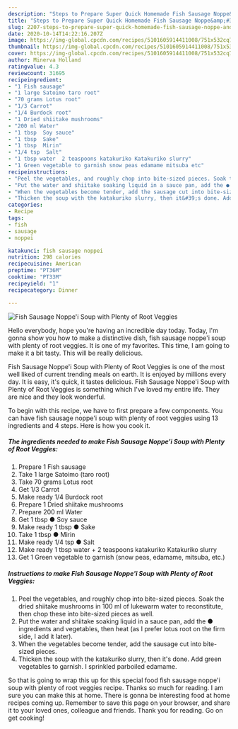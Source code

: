 ```yaml
---
description: "Steps to Prepare Super Quick Homemade Fish Sausage Noppe&amp;#39;i Soup with Plenty of Root Veggies"
title: "Steps to Prepare Super Quick Homemade Fish Sausage Noppe&amp;#39;i Soup with Plenty of Root Veggies"
slug: 2207-steps-to-prepare-super-quick-homemade-fish-sausage-noppe-and-39-i-soup-with-plenty-of-root-veggies
date: 2020-10-14T14:22:16.207Z
image: https://img-global.cpcdn.com/recipes/5101605914411008/751x532cq70/fish-sausage-noppei-soup-with-plenty-of-root-veggies-recipe-main-photo.jpg
thumbnail: https://img-global.cpcdn.com/recipes/5101605914411008/751x532cq70/fish-sausage-noppei-soup-with-plenty-of-root-veggies-recipe-main-photo.jpg
cover: https://img-global.cpcdn.com/recipes/5101605914411008/751x532cq70/fish-sausage-noppei-soup-with-plenty-of-root-veggies-recipe-main-photo.jpg
author: Minerva Holland
ratingvalue: 4.3
reviewcount: 31695
recipeingredient:
- "1 Fish sausage"
- "1 large Satoimo taro root"
- "70 grams Lotus root"
- "1/3 Carrot"
- "1/4 Burdock root"
- "1 Dried shiitake mushrooms"
- "200 ml Water"
- "1 tbsp  Soy sauce"
- "1 tbsp  Sake"
- "1 tbsp  Mirin"
- "1/4 tsp  Salt"
- "1 tbsp water  2 teaspoons katakuriko Katakuriko slurry"
- "1 Green vegetable to garnish snow peas edamame mitsuba etc"
recipeinstructions:
- "Peel the vegetables, and roughly chop into bite-sized pieces. Soak the dried shiitake mushrooms in 100 ml of lukewarm water to reconstitute, then chop these into bite-sized pieces as well."
- "Put the water and shiitake soaking liquid in a sauce pan, add the ● ingredients and vegetables, then heat (as I prefer lotus root on the firm side, I add it later)."
- "When the vegetables become tender, add the sausage cut into bite-sized pieces."
- "Thicken the soup with the katakuriko slurry, then it&#39;s done. Add green vegetables to garnish. I sprinkled parboiled edamame."
categories:
- Recipe
tags:
- fish
- sausage
- noppei

katakunci: fish sausage noppei 
nutrition: 298 calories
recipecuisine: American
preptime: "PT36M"
cooktime: "PT33M"
recipeyield: "1"
recipecategory: Dinner

---
```



![Fish Sausage Noppe&#39;i Soup with Plenty of Root Veggies](https://img-global.cpcdn.com/recipes/5101605914411008/751x532cq70/fish-sausage-noppei-soup-with-plenty-of-root-veggies-recipe-main-photo.jpg)

Hello everybody, hope you're having an incredible day today. Today, I'm gonna show you how to make a distinctive dish, fish sausage noppe&#39;i soup with plenty of root veggies. It is one of my favorites. This time, I am going to make it a bit tasty. This will be really delicious.

Fish Sausage Noppe&#39;i Soup with Plenty of Root Veggies is one of the most well liked of current trending meals on earth. It is enjoyed by millions every day. It is easy, it's quick, it tastes delicious. Fish Sausage Noppe&#39;i Soup with Plenty of Root Veggies is something which I've loved my entire life. They are nice and they look wonderful.




To begin with this recipe, we have to first prepare a few components. You can have fish sausage noppe&#39;i soup with plenty of root veggies using 13 ingredients and 4 steps. Here is how you cook it.

<!--inarticleads1-->

##### The ingredients needed to make Fish Sausage Noppe&#39;i Soup with Plenty of Root Veggies:

1. Prepare 1 Fish sausage
1. Take 1 large Satoimo (taro root)
1. Take 70 grams Lotus root
1. Get 1/3 Carrot
1. Make ready 1/4 Burdock root
1. Prepare 1 Dried shiitake mushrooms
1. Prepare 200 ml Water
1. Get 1 tbsp ● Soy sauce
1. Make ready 1 tbsp ● Sake
1. Take 1 tbsp ● Mirin
1. Make ready 1/4 tsp ● Salt
1. Make ready 1 tbsp water + 2 teaspoons katakuriko Katakuriko slurry
1. Get 1 Green vegetable to garnish (snow peas, edamame, mitsuba, etc.)




<!--inarticleads2-->

##### Instructions to make Fish Sausage Noppe&#39;i Soup with Plenty of Root Veggies:

1. Peel the vegetables, and roughly chop into bite-sized pieces. Soak the dried shiitake mushrooms in 100 ml of lukewarm water to reconstitute, then chop these into bite-sized pieces as well.
1. Put the water and shiitake soaking liquid in a sauce pan, add the ● ingredients and vegetables, then heat (as I prefer lotus root on the firm side, I add it later).
1. When the vegetables become tender, add the sausage cut into bite-sized pieces.
1. Thicken the soup with the katakuriko slurry, then it&#39;s done. Add green vegetables to garnish. I sprinkled parboiled edamame.




So that is going to wrap this up for this special food fish sausage noppe&#39;i soup with plenty of root veggies recipe. Thanks so much for reading. I am sure you can make this at home. There is gonna be interesting food at home recipes coming up. Remember to save this page on your browser, and share it to your loved ones, colleague and friends. Thank you for reading. Go on get cooking!
